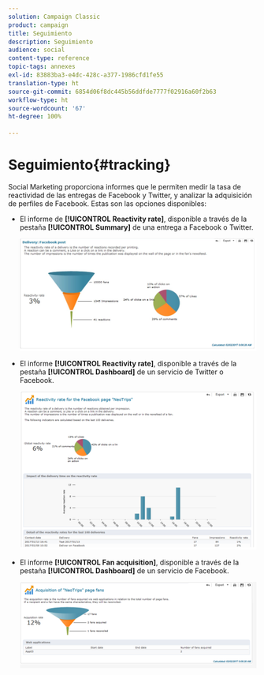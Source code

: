 ```yaml
---
solution: Campaign Classic
product: campaign
title: Seguimiento
description: Seguimiento
audience: social
content-type: reference
topic-tags: annexes
exl-id: 83883ba3-e4dc-428c-a377-1986cfd1fe55
translation-type: ht
source-git-commit: 6854d06f8dc445b56ddfde7777f02916a60f2b63
workflow-type: ht
source-wordcount: '67'
ht-degree: 100%

---
```


# Seguimiento{#tracking}

Social Marketing proporciona informes que le permiten medir la tasa de reactividad de las entregas de Facebook y Twitter, y analizar la adquisición de perfiles de Facebook. Estas son las opciones disponibles:

* El informe de **[!UICONTROL Reactivity rate]**, disponible a través de la pestaña **[!UICONTROL Summary]** de una entrega a Facebook o Twitter.

   ![](assets/social_report_3.png)

* El informe **[!UICONTROL Reactivity rate]**, disponible a través de la pestaña **[!UICONTROL Dashboard]** de un servicio de Twitter o Facebook.

   ![](assets/social_report_2.png)

* El informe **[!UICONTROL Fan acquisition]**, disponible a través de la pestaña **[!UICONTROL Dashboard]** de un servicio de Facebook.

   ![](assets/social_report_1.png)
